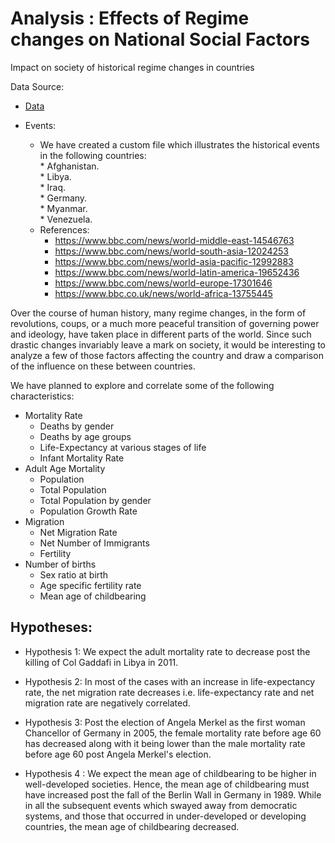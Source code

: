 # Analysis : Effects of Regime changes on National Social Factors

Impact on society of historical regime changes in countries

Data Source:

* [Data](https://population.un.org/wpp/Download/Standard)

* Events: 
     * We have created a custom file which illustrates the historical events in the following countries:<br>
            * Afghanistan.<br>
            * Libya.<br>
            * Iraq. <br>
            * Germany. <br>
            * Myanmar. <br>
            * Venezuela. <br>
     * References:
          * https://www.bbc.com/news/world-middle-east-14546763
          * https://www.bbc.com/news/world-south-asia-12024253
          * https://www.bbc.com/news/world-asia-pacific-12992883
          * https://www.bbc.com/news/world-latin-america-19652436
          * https://www.bbc.com/news/world-europe-17301646
          * https://www.bbc.co.uk/news/world-africa-13755445

Over the course of human history, many regime changes, in the form of revolutions, coups, or a much more peaceful transition of governing power and ideology, have taken place in different parts of the world. Since such drastic changes invariably leave a mark on society, it would be interesting to analyze a few of those factors affecting the country and draw a comparison of the influence on these between countries.

We have planned to explore and correlate some of the following characteristics:

* Mortality Rate
    * Deaths by gender
    * Deaths by age groups 
    * Life-Expectancy at various stages of life
    * Infant Mortality Rate
* Adult Age Mortality
    * Population
    * Total Population
    * Total Population by gender
    * Population Growth Rate
* Migration
    * Net Migration Rate
    * Net Number of Immigrants
    * Fertility
* Number of births
    * Sex ratio at birth 
    * Age specific fertility rate
    * Mean age of childbearing

## Hypotheses:

* Hypothesis 1: We expect the adult mortality rate to decrease post the killing of Col Gaddafi in Libya in 2011.

* Hypothesis 2: In most of the cases with an increase in life-expectancy rate, the net migration rate decreases i.e. life-expectancy rate and net migration rate are negatively correlated.

* Hypothesis 3: Post the election of Angela Merkel as the first woman Chancellor of Germany in 2005,  the female mortality rate before age 60 has decreased along with it being lower than the male mortality rate before age 60 post Angela Merkel's election.

* Hypothesis 4 : We expect the mean age of childbearing to be higher in well-developed societies. Hence, the mean age of childbearing must have increased post the fall of the Berlin Wall in Germany in 1989. While in all the subsequent events which swayed away from democratic systems, and those that occurred in under-developed or developing countries, the mean age of childbearing decreased.

